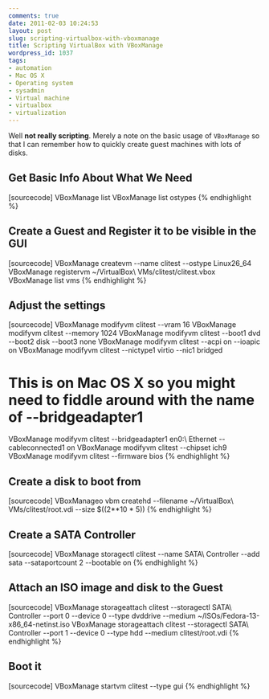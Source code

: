```yaml
---
comments: true
date: 2011-02-03 10:24:53
layout: post
slug: scripting-virtualbox-with-vboxmanage
title: Scripting VirtualBox with VBoxManage
wordpress_id: 1037
tags:
- automation
- Mac OS X
- Operating system
- sysadmin
- Virtual machine
- virtualbox
- virtualization
---
```


Well **not really scripting**. Merely a note on the basic usage of `VBoxManage` so that I can remember how to quickly create guest machines with lots of disks.


## Get Basic Info About What We Need


[sourcecode]
VBoxManage list
VBoxManage list ostypes
{% endhighlight %}


## Create a Guest and Register it to be visible in the GUI


[sourcecode]
VBoxManage createvm --name clitest --ostype Linux26_64
VBoxManage registervm ~/VirtualBox\ VMs/clitest/clitest.vbox
VBoxManage list vms
{% endhighlight %}


## Adjust the settings


[sourcecode]
VBoxManage modifyvm clitest --vram 16
VBoxManage modifyvm clitest --memory 1024
VBoxManage modifyvm clitest --boot1 dvd --boot2 disk --boot3 none
VBoxManage modifyvm clitest --acpi on --ioapic on
VBoxManage modifyvm clitest --nictype1 virtio --nic1 bridged
# This is on Mac OS X so you might need to fiddle around with the name of --bridgeadapter1
VBoxManage modifyvm clitest --bridgeadapter1 en0:\ Ethernet --cableconnected1 on
VBoxManage modifyvm clitest --chipset ich9
VBoxManage modifyvm clitest --firmware bios
{% endhighlight %}


## Create a disk to boot from


[sourcecode]
VBoxManageo vbm createhd --filename ~/VirtualBox\ VMs/clitest/root.vdi --size $((2**10 * 5))
{% endhighlight %}


## Create a SATA Controller


[sourcecode]
VBoxManage storagectl clitest --name SATA\ Controller --add sata --sataportcount 2 --bootable on
{% endhighlight %}


## Attach an ISO image and disk to the Guest


[sourcecode]
VBoxManage storageattach clitest --storagectl SATA\ Controller --port 0 --device 0 --type dvddrive --medium ~/ISOs/Fedora-13-x86_64-netinst.iso
VBoxManage storageattach clitest --storagectl SATA\ Controller --port 1 --device 0 --type hdd --medium clitest/root.vdi
{% endhighlight %}


## Boot it


[sourcecode]
VBoxManage startvm clitest --type gui
{% endhighlight %}
